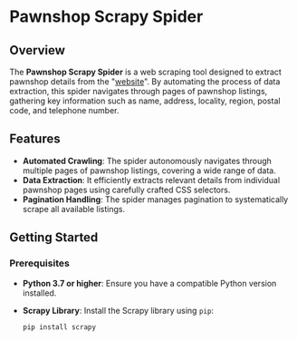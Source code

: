 # Pawnshop Scrapy Spider 

## Overview

The **Pawnshop Scrapy Spider** is a web scraping tool designed to extract pawnshop details from the "[website](https://www.pawnshops.net/search.php?whatcountry=US&whatstate=)". By automating the process of data extraction, this spider navigates through pages of pawnshop listings, gathering key information such as name, address, locality, region, postal code, and telephone number.

## Features

- **Automated Crawling**: The spider autonomously navigates through multiple pages of pawnshop listings, covering a wide range of data.
- **Data Extraction**: It efficiently extracts relevant details from individual pawnshop pages using carefully crafted CSS selectors.
- **Pagination Handling**: The spider manages pagination to systematically scrape all available listings.

## Getting Started

### Prerequisites

- **Python 3.7 or higher**: Ensure you have a compatible Python version installed.
- **Scrapy Library**: Install the Scrapy library using `pip`:

  ```bash
  pip install scrapy
